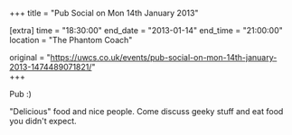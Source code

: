 +++
title = "Pub Social on Mon 14th January 2013"

[extra]
time = "18:30:00"
end_date = "2013-01-14"
end_time = "21:00:00"
location = "The Phantom Coach"

original = "https://uwcs.co.uk/events/pub-social-on-mon-14th-january-2013-1474489071821/"    
+++

Pub :)

"Delicious" food and nice people. Come discuss geeky stuff and eat food you didn't expect.

